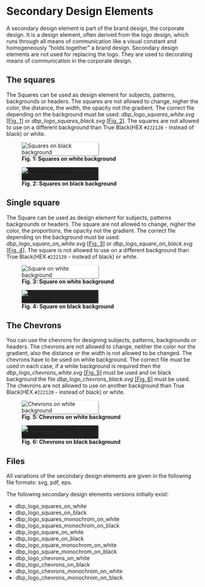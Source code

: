 # Secondary Design Elements
A secondary design element is part of the brand design, the corporate design. It is a design element, often derived from the logo design, which runs through all means of communication like a visual constant and homogeneously “holds together” a brand design.
Secondary design elements are not used for replacing the logo. They are used to decorating means of communication in the corporate design.


## The squares
The Squares can be used as design element for subjects, patterns, backgrounds or headers.
The squares are not allowed to change, nigher the color, the distance, the width, the opacity not the gradient.
The correct file depending on the background must be used: *dbp_logo_squares_white.svg* [[Fig. 1]](#fig1) or *dbp_logo_squares_black.svg* [[Fig. 2]](#fig2). 
The squares are not allowed to use on a different background than True Black(HEX `#222120` - instead of black) or white.

<figure id="fig1" style="width:100%;">
    <img src="../assets/logo/dbp_logo_small_on_white.svg" alt="Squares on black background" style="max-width:200px; box-shadow: 1px 1px 3px grey; background-color:white; margin:auto;">
    <figcaption>
        <b>Fig. 1: Squares on white background</b>
    </figcaption>
</figure>

<figure id="fig2" style="width:100%;">
    <img src="../assets/logo/dbp_logo_small_on_black.svg" alt="Squares on black background" style="max-width:200px; box-shadow: 1px 1px 3px grey; background-color:#222120; margin:auto;">
    <figcaption>
        <b>Fig. 2: Squares on black background</b>
    </figcaption>
</figure>

## Single square
The Square can be used as design element for subjects, patterns backgrounds or headers.
The square are not allowed to change, nigher the color, the proportions, the opacity not the gradient.
The correct file depending on the background must be used: *dbp_logo_square_on_white.svg* [[Fig. 3]](#fig3) or *dbp_logo_square_on_black.svg* [[Fig. 4]](#fig4). 
The square is not allowed to use on a different background than True Black(HEX `#222120` - instead of black) or white.

<figure id="fig3" style="width:100%;"> 
    <img src="../assets/logo/dbp_logo_square_on_white.svg" alt="Square on white background" style="max-width:200px; box-shadow: 1px 1px 3px grey; background-color:white; margin:auto;">
    <figcaption>
        <b>Fig. 3: Square on white background</b>
    </figcaption>
</figure>

<figure id="fig4" style="width:100%;">
    <img src="../assets/logo/dbp_logo_square_on_black.svg" alt="Square on black background" style="max-width:200px; box-shadow: 1px 1px 3px grey; background-color:#222120; margin:auto;">
    <figcaption>
        <b>Fig. 4: Square on black background</b>
    </figcaption>
</figure>

## The Chevrons
You can use the chevrons for designing subjects, patterns, backgrounds or headers.
The chevrons are not allowed to change, neither the color nor the gradient, also the distance or the width is not allowed to be changed.
The chevrons have to be used on white background.
The correct file must be used in each case, if a white background is required then the *dbp_logo_chevrons_white.svg* [[Fig. 5]](#fig5) must be used and on black background the file *dbp_logo_chevrons_black.svg* [[Fig. 6]](#fig6) must be used.
The chevrons are not allowed to use on another background than True Black(HEX `#222120` - instead of black) or white.

<figure id="fig5" style="width:100%;">
    <img src="../assets/logo/dbp_logo_chevrons_on_white.svg" alt="Chevrons on white background" style="max-width:200px; box-shadow: 1px 1px 3px grey; background-color:white; margin:auto;">
    <figcaption>
        <b>Fig. 5: Chevrons on white background</b>
    </figcaption>
</figure>

<figure id="fig6" style="width:100%;">
    <img src="../assets/logo/dbp_logo_chevrons_on_black.svg" alt="Chevrons on black background" style="max-width:200px; box-shadow: 1px 1px 3px grey; background-color:#222120; margin:auto;">
    <figcaption>
        <b>Fig. 6: Chevrons on black background</b>
    </figcaption>
</figure>

## Files
All variations of the secondary design elements are given in the following file formats: svg, pdf, eps.

The following secondary design elements versions initially exist:

- dbp_logo_squares_on_white
- dbp_logo_squares_on_black
- dbp_logo_squares_monochrom_on_white
- dbp_logo_squares_monochrom_on_black
- dbp_logo_square_on_white
- dbp_logo_square_on_black
- dbp_logo_square_monochrom_on_white
- dbp_logo_square_monochrom_on_black
- dbp_logo_chevrons_on_white
- dbp_logo_chevrons_on_black
- dbp_logo_chevrons_monochrom_on_white
- dbp_logo_chevrons_monochrom_on_black 

